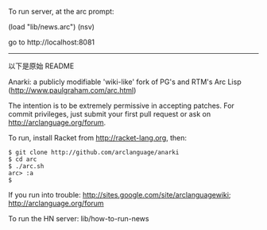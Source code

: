 To run server, at the arc prompt:

  (load "lib/news.arc")
  (nsv)

   go to http://localhost:8081


------------
以下是原始 README

Anarki: a publicly modifiable 'wiki-like' fork of PG's and RTM's Arc Lisp (http://www.paulgraham.com/arc.html)

The intention is to be extremely permissive in accepting patches. For commit
privileges, just submit your first pull request or ask on http://arclanguage.org/forum.

To run, install Racket from http://racket-lang.org, then:

    $ git clone http://github.com/arclanguage/anarki
    $ cd arc
    $ ./arc.sh
    arc> :a
    $

If you run into trouble: http://sites.google.com/site/arclanguagewiki; http://arclanguage.org/forum

To run the HN server: lib/how-to-run-news
